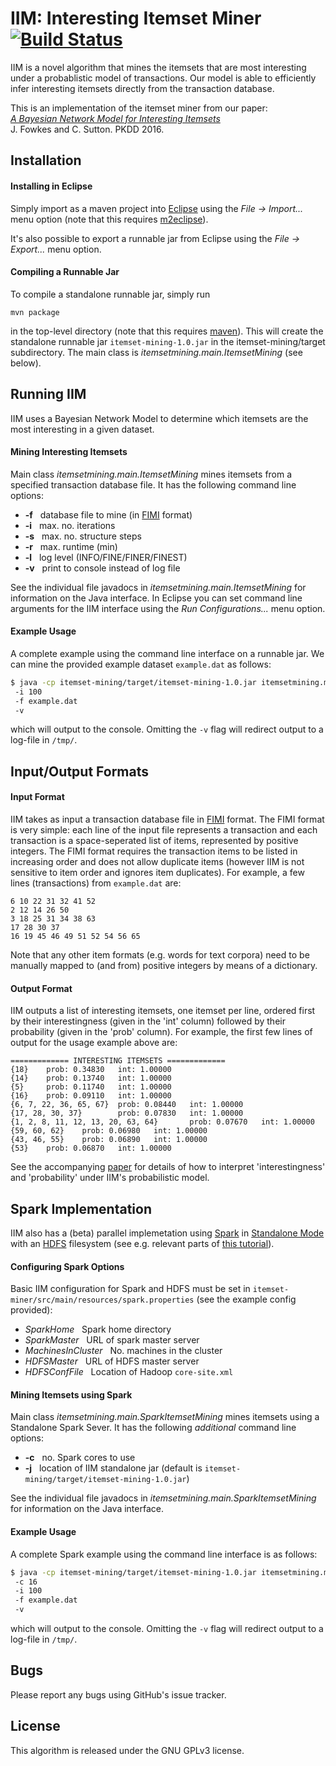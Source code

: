IIM: Interesting Itemset Miner [![Build Status](https://travis-ci.org/mast-group/itemset-mining.svg?branch=master)](https://travis-ci.org/mast-group/itemset-mining)
================
 
IIM is a novel algorithm that mines the itemsets that are most interesting under a probablistic model of transactions. Our model is able to efficiently infer interesting itemsets directly from the transaction database.

This is an implementation of the itemset miner from our paper:  
[*A Bayesian Network Model for Interesting Itemsets*](http://arxiv.org/abs/1510.04130)  
J. Fowkes and C. Sutton. PKDD 2016.   


Installation 
------------

#### Installing in Eclipse

Simply import as a maven project into [Eclipse](https://eclipse.org/) using the *File -> Import...* menu option (note that this requires [m2eclipse](http://eclipse.org/m2e/)). 

It's also possible to export a runnable jar from Eclipse using the *File -> Export...* menu option.

#### Compiling a Runnable Jar

To compile a standalone runnable jar, simply run

```
mvn package
```

in the top-level directory (note that this requires [maven](https://maven.apache.org/)). This will create the standalone runnable jar ```itemset-mining-1.0.jar``` in the itemset-mining/target subdirectory. The main class is *itemsetmining.main.ItemsetMining* (see below).


Running IIM
-----------

IIM uses a Bayesian Network Model to determine which itemsets are the most interesting in a given dataset.  

#### Mining Interesting Itemsets 

Main class *itemsetmining.main.ItemsetMining* mines itemsets from a specified transaction database file. It has the following command line options:

* **-f**  &nbsp;  database file to mine (in [FIMI](http://fimi.ua.ac.be/) format)
* **-i**  &nbsp;  max. no. iterations
* **-s**  &nbsp;  max. no. structure steps
* **-r**  &nbsp;  max. runtime (min)
* **-l**  &nbsp;  log level (INFO/FINE/FINER/FINEST)
* **-v**  &nbsp;  print to console instead of log file   

See the individual file javadocs in *itemsetmining.main.ItemsetMining* for information on the Java interface.
In Eclipse you can set command line arguments for the IIM interface using the *Run Configurations...* menu option. 

#### Example Usage

A complete example using the command line interface on a runnable jar. We can mine the provided example dataset ```example.dat``` as follows: 

  ```sh 
  $ java -cp itemset-mining/target/itemset-mining-1.0.jar itemsetmining.main.ItemsetMining     
   -i 100
   -f example.dat 
   -v 
  ```

which will output to the console. Omitting the ```-v``` flag will redirect output to a log-file in ```/tmp/```. 

Input/Output Formats
--------------------

#### Input Format

IIM takes as input a transaction database file in [FIMI](http://fimi.ua.ac.be/) format. The FIMI format is very simple: each line of the input file represents a transaction 
and each transaction is a space-seperated list of items, represented by positive integers. The FIMI format requires the transaction items to be listed in increasing order 
and does not allow duplicate items (however IIM is not sensitive to item order and ignores item duplicates). For example, a few lines (transactions) from ```example.dat``` are:

```text
6 10 22 31 32 41 52 
2 12 14 26 50 
3 18 25 31 34 38 63 
17 28 30 37 
16 19 45 46 49 51 52 54 56 65 
```

Note that any other item formats (e.g. words for text corpora) 
need to be manually mapped to (and from) positive integers by means of a dictionary.   

#### Output Format

IIM outputs a list of interesting itemsets, one itemset per line, ordered first by their interestingness (given in the 'int' column) followed by their probability (given in the 'prob' column). 
For example, the first few lines of output for the usage example above are:

```text
============= INTERESTING ITEMSETS =============
{18}    prob: 0.34830   int: 1.00000 
{14}    prob: 0.13740   int: 1.00000 
{5}     prob: 0.11740   int: 1.00000 
{16}    prob: 0.09110   int: 1.00000 
{6, 7, 22, 36, 65, 67}  prob: 0.08440   int: 1.00000 
{17, 28, 30, 37}        prob: 0.07830   int: 1.00000 
{1, 2, 8, 11, 12, 13, 20, 63, 64}       prob: 0.07670   int: 1.00000 
{59, 60, 62}    prob: 0.06980   int: 1.00000 
{43, 46, 55}    prob: 0.06890   int: 1.00000 
{53}    prob: 0.06870   int: 1.00000 
```

See the accompanying [paper](http://arxiv.org/abs/1510.04130) for details of how to interpret 'interestingness' and 'probability' under IIM's probabilistic model.

Spark Implementation
--------------------

IIM also has a (beta) parallel implemetation using [Spark](http://spark.apache.org/) in [Standalone Mode](http://spark.apache.org/docs/latest/spark-standalone.html) 
with an [HDFS](http://hadoop.apache.org/) filesystem (see e.g. relevant parts of [this tutorial](http://www.michael-noll.com/tutorials/running-hadoop-on-ubuntu-linux-multi-node-cluster/)). 

#### Configuring Spark Options

Basic IIM configuration for Spark and HDFS must be set in ```itemset-miner/src/main/resources/spark.properties``` (see the example config provided):

* *SparkHome*   &nbsp;  	Spark home directory
* *SparkMaster* &nbsp;  	URL of spark master server
* *MachinesInCluster* &nbsp; 	No. machines in the cluster
* *HDFSMaster*	&nbsp;	   URL of HDFS master server
* *HDFSConfFile*	&nbsp;  Location of Hadoop ```core-site.xml```

#### Mining Itemsets using Spark 

Main class *itemsetmining.main.SparkItemsetMining* mines itemsets using a Standalone Spark Sever. It has the following *additional* command line options:

* **-c**  &nbsp;  no. Spark cores to use
* **-j**  &nbsp;  location of IIM standalone jar (default is ```itemset-mining/target/itemset-mining-1.0.jar```)  

See the individual file javadocs in *itemsetmining.main.SparkItemsetMining* for information on the Java interface.

#### Example Usage

A complete Spark example using the command line interface is as follows: 

  ```sh 
  $ java -cp itemset-mining/target/itemset-mining-1.0.jar itemsetmining.main.SparkItemsetMining
   -c 16  
   -i 100
   -f example.dat 
   -v 
  ```

which will output to the console. Omitting the ```-v``` flag will redirect output to a log-file in ```/tmp/```. 

Bugs
----

Please report any bugs using GitHub's issue tracker.


License
-------

This algorithm is released under the GNU GPLv3 license.
